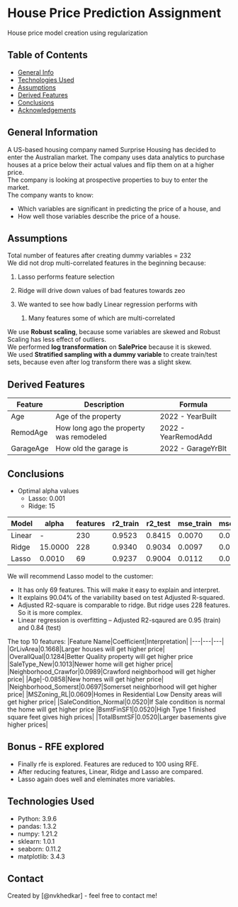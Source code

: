 # House Price Prediction Assignment
House price model creation using regularization


## Table of Contents
* [General Info](#general-information)
* [Technologies Used](#technologies-used)
* [Assumptions](#assumptions)
* [Derived Features](#derived-features)
* [Conclusions](#conclusions)
* [Acknowledgements](#acknowledgements)

<!-- You can include any other section that is pertinent to your problem -->

## General Information
A US-based housing company named Surprise Housing has decided to enter the Australian market. The company uses data analytics to purchase houses at a price below their actual values and flip them on at a higher price.  
The company is looking at prospective properties to buy to enter the market.  
The company wants to know:
- Which variables are significant in predicting the price of a house, and
- How well those variables describe the price of a house.

<!-- You don't have to answer all the questions - just the ones relevant to your project. -->
## Assumptions
Total number of features after creating dummy variables = 232  
We did not drop multi-correlated features in the beginning because: 
1. Lasso performs feature selection  

2. Ridge will drive down values of bad features towards zeo 

3. We wanted to see how badly Linear regression performs with 
    1. Many features some of which are multi-correlated 

We use __Robust scaling__, because some variables are skewed and Robust Scaling has less effect of outliers.  
We performed __log transformation__ on __SalePrice__ because it is skewed.  
We used __Stratified sampling with a dummy variable__ to create train/test sets, because even after log transform there was a slight skew.  

## Derived Features

|Feature|Description|Formula|
|---|---|---|
|Age|Age of the property|2022 - YearBuilt|
|RemodAge|How long ago the property was remodeled|2022 - YearRemodAdd|
|GarageAge|How old the garage is|2022 - GarageYrBlt|  

## Conclusions
- Optimal alpha values
    - Lasso: 0.001
    - Ridge: 15

|Model|alpha|features|r2_train|r2_test|mse_train|mse_test|
|---|---|---|---|---|---|---|
|Linear|-|230|0.9523|0.8415|0.0070|0.0217|
|Ridge|15.0000|228|0.9340|0.9034|0.0097|0.0132|
|Lasso|0.0010|69|0.9237|0.9004|0.0112|0.0136|

We will recommend Lasso model to the customer:
- It has only 69 features. This will make it easy to explain and interpret. 
- It explains 90.04% of the variability based on test Adjusted R-squared.
- Adjusted R2-square is comparable to ridge. But ridge uses 228 features. So it is more complex. 
- Linear regression is overfitting – Adjusted R2-sqaured are 0.95 (train) and 0.84 (test)  

The top 10 features:
|Feature Name|Coefficient|Interpretation|
|---|---|---|
|GrLivArea|0.1668|Larger houses will get higher price|
|OverallQual|0.1284|Better Quality property will get higher price
|SaleType_New|0.1013|Newer home will get higher price|
|Neighborhood_Crawfor|0.0989|Crawford neighborhood will get higher price|
|Age|-0.0858|New homes will get higher price|
|Neighborhood_Somerst|0.0697|Somerset neighborhood will get higher price|
|MSZoning_RL|0.0609|Homes in Residential Low Density areas will get higher price|
|SaleCondition_Normal|0.0520|If Sale condition is normal the home will get higher price
|BsmtFinSF1|0.0520|High Type 1 finished square feet gives high prices|
|TotalBsmtSF|0.0520|Larger basements give higher prices|

## Bonus - RFE explored
- Finally rfe is explored. Features are reduced to 100 using RFE. 
- After reducing features, Linear, Ridge and Lasso are compared.
- Lasso again does well and eleminates more variables. 

## Technologies Used
- Python:     3.9.6
- pandas:     1.3.2
- numpy:      1.21.2
- sklearn:    1.0.1
- seaborn:    0.11.2
- matplotlib: 3.4.3


<!-- As the libraries versions keep on changing, it is recommended to mention the version of library used in this project -->

## Contact
Created by [@nvkhedkar] - feel free to contact me!


<!-- Optional -->
<!-- ## License -->
<!-- This project is open source and available under the [... License](). -->

<!-- You don't have to include all sections - just the one's relevant to your project -->